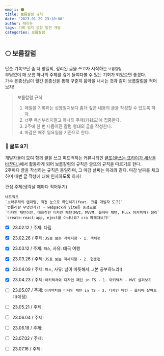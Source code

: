 ```yaml
---
emoji: 🌑
title: 보름칼럼 규칙
date: '2023-01-29 23:10:00'
author: 제이든
tags: 기록 일지 성장 발전 개발
categories: 보름칼럼
---
```


## 🌕 보름칼럼

단순 기록보단 좀 더 양질의, 정리된 글을 쓰고자 시작하는 `보름칼럼`<br/>
부담없이 매 보름 하나의 주제를 깊게 들여다볼 수 있는 기회가 되었으면 좋겠다.<br/>
가수 윤종신님이 월간 윤종신을 통해 꾸준히 음악을 내시는 것과 같이 보름칼럼을 적어보자!

> 보름칼럼 규칙
>
> 1. 매일을 기록하는 성장일지보다 좀더 깊은 내용의 글을 작성할 수 있도록 하자.
> 2. 너무 욕심부리지말고 하나의 주제(키워드)에 집중한다.
> 3. 2주에 한 번 다듬어진 칼럼 형태의 글을 작성한다.
> 4. 마감은 매주 일요일을 기준으로 한다.

### 📃 글또 8기

개발자들이 모여 함께 글을 쓰고 피드백하는 커뮤니티인 [글또(글쓰는 또라이가 세상을 바꾼다.)](https://www.notion.so/zzsza/ac5b18a482fb4df497d4e8257ad4d516)에서 
활동하게 되어 보름칼럼의 규칙은 글또의 규칙을 따르기로 한다.<br/>
2주마다 글을 작성하는 규칙은 동일하며, 그 마감 날짜는 아래와 같다. 마감 날짜를 체크하며 매번 글 작성에 대해 인지하도록 하자!<br/>

관심 주제(생각날 때마다 적어두기)

```
네트워크
`브라우저의 렌더링, 직접 눈으로 확인하기(feat. 크롬 개발자 도구)`
`번들러란 무엇인가?! - webpack과 vite를 중점으로`
`디자인 패턴이란, 대표적인 디자인 패턴(MVC, MVVM, 옵저버 패턴, Flux 아키텍처) 정리`
`create-react-app, eject를 아시나요? cra 파헤쳐보기!`
```

- [x] 23.02.12 / 주제: 다짐
- [x] 23.02.26 / 주제: `JS로 보는 객체지향 - 1. 객체편`
- [x] 23.03.12 / 주제: `패스`, 사유: 태국 여행
- [x] 23.03.26 / 주제: `JS로 보는 객체지향 - 2. 협동편`
- [x] 23.04.09 / 주제: `패스`, 사유: 날이 따뜻해서...(본 공부하느라!) 
- [x] 23.04.23 / 주제: `아키텍처와 디자인 패턴 in TS - 1. 아키텍처 - MVC 살펴보기` 
- [ ] 23.05.07 / 주제: `아키텍처와 디자인 패턴 in TS - 2. 디자인 패턴 - 옵저버 살펴보기`(예정)
- [ ] 23.05.21 / 주제:
- [ ] 23.06.04 / 주제:
- [ ] 23.06.18 / 주제:
- [ ] 23.07.02 / 주제:
- [ ] 23.07.16 / 주제:



```toc

```
